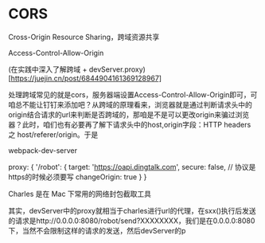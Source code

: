 # CORS  

Cross-Origin Resource Sharing，跨域资源共享

Access-Control-Allow-Origin


(在实践中深入了解跨域 + devServer.proxy)[https://juejin.cn/post/6844904161369128967]

处理跨域常见的就是cors，服务器端设置Access-Control-Allow-Origin即可，可咱总不能让钉钉来添加吧？从跨域的原理看来，浏览器就是通过判断请求头中的origin结合请求的url来判断是否跨域的，那咱是不是可以更改origin来骗过浏览器？此时，咱们也有必要再了解下请求头中的host,origin字段：HTTP headers 之 host/referer/origin。于是


webpack-dev-server

 proxy: {
            '/robot': {
                target: 'https://oapi.dingtalk.com',
                secure: false, // 协议是https的时候必须要写
                changeOrigin: true
            }
        }


 Charles 是在 Mac 下常用的网络封包截取工具

 其实，devServer中的proxy就相当于charles进行url的代理，在sxx()执行后发送的请求是http://0.0.0.0:8080/robot/send?XXXXXXXX，我们是在0.0.0.0:8080下，当然不会限制这样的请求的发送，然后devServer的p
